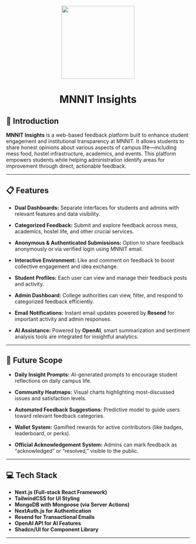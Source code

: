 <p align="center">
  <img src="https://www.mnnit.ac.in/institutelogo/MNNIT%20Logo%20New.jpg" height="200px" />
</p>

<h1 align="center">MNNIT Insights</h1>

## 🚀 Introduction

**MNNIT Insights** is a web-based feedback platform built to enhance student engagement and institutional transparency at MNNIT. It allows students to share honest opinions about various aspects of campus life—including mess food, hostel infrastructure, academics, and events. This platform empowers students while helping administration identify areas for improvement through direct, actionable feedback.

---

## 📋 Features

- **Dual Dashboards:** Separate interfaces for students and admins with relevant features and data visibility.

- **Categorized Feedback:** Submit and explore feedback across mess, academics, hostel life, and other crucial services.

- **Anonymous & Authenticated Submissions:** Option to share feedback anonymously or via verified login using MNNIT email.

- **Interactive Environment:** Like and comment on feedback to boost collective engagement and idea exchange.

- **Student Profiles:** Each user can view and manage their feedback posts and activity.

- **Admin Dashboard:** College authorities can view, filter, and respond to categorized feedback efficiently.

- **Email Notifications:** Instant email updates powered by **Resend** for important activity and admin responses.

- **AI Assistance:** Powered by **OpenAI**, smart summarization and sentiment analysis tools are integrated for insightful analytics.

---

## 🔮 Future Scope

- **Daily Insight Prompts:** AI-generated prompts to encourage student reflections on daily campus life.

- **Community Heatmaps:** Visual charts highlighting most-discussed issues and satisfaction levels.

- **Automated Feedback Suggestions:** Predictive model to guide users toward relevant feedback categories.

- **Wallet System:** Gamified rewards for active contributors (like badges, leaderboard, or perks).

- **Official Acknowledgement System:** Admins can mark feedback as “acknowledged” or “resolved,” visible to the public.

---

## 💻 Tech Stack

- **Next.js (Full-stack React Framework)**
- **TailwindCSS for UI Styling**
- **MongoDB with Mongoose (via Server Actions)**
- **NextAuth.js for Authentication**
- **Resend for Transactional Emails**
- **OpenAI API for AI Features**
- **Shadcn/UI for Component Library**

---

